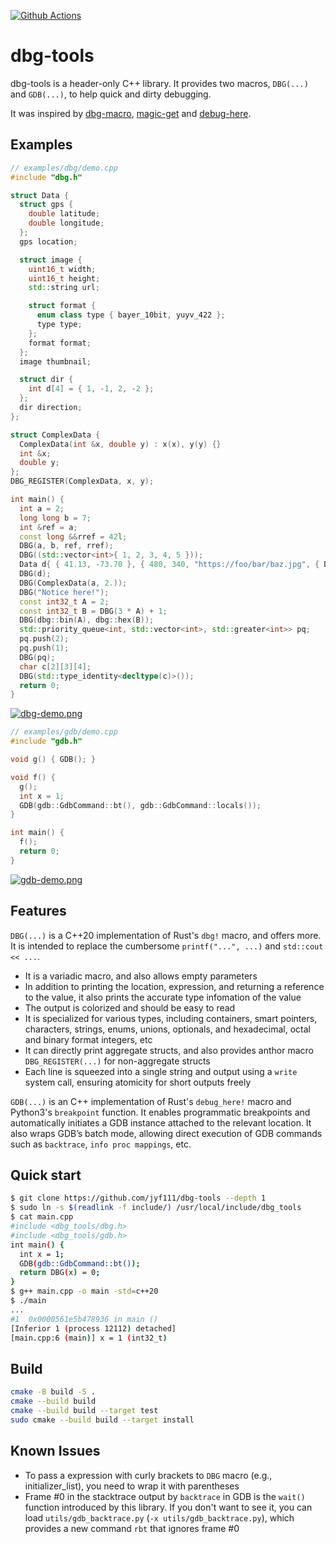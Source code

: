 [![Github Actions](https://github.com/jyf111/dbg-tools/actions/workflows/ci.yml/badge.svg)](https://github.com/jyf111/dbg-tools/actions/workflows/ci.yml)

# dbg-tools

dbg-tools is a header-only C++ library. It provides two macros,
`DBG(...)` and `GDB(...)`, to help quick and dirty debugging.

It was inspired by [dbg-macro](https://github.com/sharkdp/dbg-macro), [magic-get](https://github.com/boostorg/pfr) and
[debug-here](https://github.com/ethanpailes/debug-here).

## Examples

```cpp
// examples/dbg/demo.cpp
#include "dbg.h"

struct Data {
  struct gps {
    double latitude;
    double longitude;
  };
  gps location;

  struct image {
    uint16_t width;
    uint16_t height;
    std::string url;

    struct format {
      enum class type { bayer_10bit, yuyv_422 };
      type type;
    };
    format format;
  };
  image thumbnail;

  struct dir {
    int d[4] = { 1, -1, 2, -2 };
  };
  dir direction;
};

struct ComplexData {
  ComplexData(int &x, double y) : x(x), y(y) {}
  int &x;
  double y;
};
DBG_REGISTER(ComplexData, x, y);

int main() {
  int a = 2;
  long long b = 7;
  int &ref = a;
  const long &&rref = 42l;
  DBG(a, b, ref, rref);
  DBG((std::vector<int>{ 1, 2, 3, 4, 5 }));
  Data d{ { 41.13, -73.70 }, { 480, 340, "https://foo/bar/baz.jpg", { Data::image::format::type::yuyv_422 } } };
  DBG(d);
  DBG(ComplexData(a, 2.));
  DBG("Notice here!");
  const int32_t A = 2;
  const int32_t B = DBG(3 * A) + 1;
  DBG(dbg::bin(A), dbg::hex(B));
  std::priority_queue<int, std::vector<int>, std::greater<int>> pq;
  pq.push(2);
  pq.push(1);
  DBG(pq);
  char c[2][3][4];
  DBG(std::type_identity<decltype(c)>());
  return 0;
}
```

[![dbg-demo.png](https://z1.ax1x.com/2023/11/15/piYbPpD.png)](https://imgse.com/i/piYbPpD)

```cpp
// examples/gdb/demo.cpp
#include "gdb.h"

void g() { GDB(); }

void f() {
  g();
  int x = 1;
  GDB(gdb::GdbCommand::bt(), gdb::GdbCommand::locals());
}

int main() {
  f();
  return 0;
}
```

[![gdb-demo.png](https://z1.ax1x.com/2023/11/15/piYb24K.png)](https://imgse.com/i/piYb24K)

## Features

`DBG(...)` is a C++20 implementation of Rust's `dbg!` macro, and offers more.
It is intended to replace the cumbersome `printf("...", ...)` and `std::cout << ...`.

- It is a variadic macro, and also allows empty parameters
- In addition to printing the location, expression, and returning a reference to the value, it also prints the accurate type infomation of the value
- The output is colorized and should be easy to read
- It is specialized for various types, including containers, smart pointers, characters, strings, enums, unions, optionals, and hexadecimal, octal and binary format integers, etc
- It can directly print aggregate structs, and also provides anthor macro `DBG_REGISTER(...)` for non-aggregate structs
- Each line is squeezed into a single string and output using a `write` system call, ensuring atomicity for short outputs freely

`GDB(...)` is an C++ implementation of Rust's `debug_here!` macro and Python3's `breakpoint` function.
It enables programmatic breakpoints and automatically initiates a GDB instance attached to the relevant location.
It also wraps GDB’s batch mode, allowing direct execution of GDB commands such as `backtrace`, `info proc mappings`, etc.

## Quick start

```bash
$ git clone https://github.com/jyf111/dbg-tools --depth 1
$ sudo ln -s $(readlink -f include/) /usr/local/include/dbg_tools
$ cat main.cpp
#include <dbg_tools/dbg.h>
#include <dbg_tools/gdb.h>
int main() {
  int x = 1;
  GDB(gdb::GdbCommand::bt());
  return DBG(x) = 0;
}
$ g++ main.cpp -o main -std=c++20
$ ./main
...
#1  0x0000561e5b478936 in main ()
[Inferior 1 (process 12112) detached]
[main.cpp:6 (main)] x = 1 (int32_t)
```

## Build

```bash
cmake -B build -S .
cmake --build build
cmake --build build --target test
sudo cmake --build build --target install
```

## Known Issues

- To pass a expression with curly brackets to `DBG` macro (e.g., initializer_list), you need to wrap it with parentheses
- Frame #0 in the stacktrace output by `backtrace` in GDB is the `wait()` function introduced by this library. If you don't want to see it, you can load `utils/gdb_backtrace.py` (`-x utils/gdb_backtrace.py`), which provides a new command `rbt` that ignores frame #0
